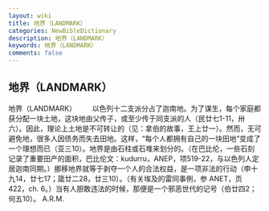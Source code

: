 ```yaml
---
layout: wiki
title: 地界（LANDMARK）
categories: NewBibleDictionary
description: 地界（LANDMARK）
keywords: 地界（LANDMARK）
comments: false
---
```


## 地界（LANDMARK）



地界（LANDMARK）
　　以色列十二支派分占了迦南地。为了谋生，每个家庭都获分配一块土地，这块地由父传子，或至少传于同支派的人（民廿七1-11，卅六）。因此，理论上土地是不可转让的（见：拿伯的故事，王上廿一）。然而，无可避免地，很多人因债务而失去田地。这样，“每个人都拥有自己的一块田地”变成了一个理想而已（亚三10）。地界是由石柱或石堆来划分的。（在巴比伦，一些石刻记录了重要田产的面积，巴比伦文：kudurru，ANEP，项519-22，与以色列人定居迦南同期。）挪移地界就等于剥夺一个人的合法权益，是一项非法的行动（申十九14，廿七17；箴廿二28，廿三10）。（有关埃及的雷同事例，参 ANET，页422，ch. 6。）当有人胆敢违法的时候，那便是一个邪恶世代的记号（伯廿四2；何五10）。
A.R.M.




